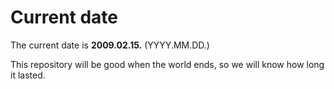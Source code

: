 # Current date

The current date is **2009.02.15.** (YYYY.MM.DD.)

This repository will be good when the world ends, so we will know how long it lasted.